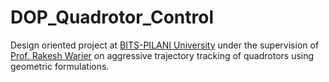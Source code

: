 # DOP_Quadrotor_Control

Design oriented project at [BITS-PILANI University](https://www.bits-pilani.ac.in/goa/) under the supervision of [Prof. Rakesh Warier](https://www.bits-pilani.ac.in/goa/rakeshw/profile) on aggressive trajectory tracking of quadrotors using geometric formulations.
